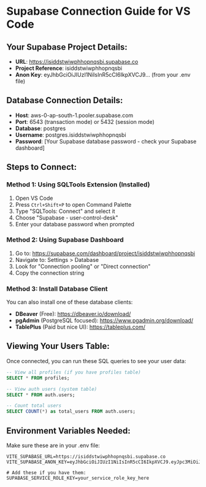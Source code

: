 # Supabase Connection Guide for VS Code

## Your Supabase Project Details:
- **URL**: https://isiddstwiwphhopnqsbi.supabase.co
- **Project Reference**: isiddstwiwphhopnqsbi
- **Anon Key**: eyJhbGciOiJIUzI1NiIsInR5cCI6IkpXVCJ9... (from your .env file)

## Database Connection Details:
- **Host**: aws-0-ap-south-1.pooler.supabase.com
- **Port**: 6543 (transaction mode) or 5432 (session mode)
- **Database**: postgres
- **Username**: postgres.isiddstwiwphhopnqsbi
- **Password**: [Your Supabase database password - check your Supabase dashboard]

## Steps to Connect:

### Method 1: Using SQLTools Extension (Installed)
1. Open VS Code
2. Press `Ctrl+Shift+P` to open Command Palette
3. Type "SQLTools: Connect" and select it
4. Choose "Supabase - user-control-desk"
5. Enter your database password when prompted

### Method 2: Using Supabase Dashboard
1. Go to: https://supabase.com/dashboard/project/isiddstwiwphhopnqsbi
2. Navigate to: Settings > Database
3. Look for "Connection pooling" or "Direct connection"
4. Copy the connection string

### Method 3: Install Database Client
You can also install one of these database clients:
- **DBeaver** (Free): https://dbeaver.io/download/
- **pgAdmin** (PostgreSQL focused): https://www.pgadmin.org/download/
- **TablePlus** (Paid but nice UI): https://tableplus.com/

## Viewing Your Users Table:
Once connected, you can run these SQL queries to see your user data:

```sql
-- View all profiles (if you have profiles table)
SELECT * FROM profiles;

-- View auth users (system table)
SELECT * FROM auth.users;

-- Count total users
SELECT COUNT(*) as total_users FROM auth.users;
```

## Environment Variables Needed:
Make sure these are in your .env file:
```
VITE_SUPABASE_URL=https://isiddstwiwphhopnqsbi.supabase.co
VITE_SUPABASE_ANON_KEY=eyJhbGciOiJIUzI1NiIsInR5cCI6IkpXVCJ9.eyJpc3MiOiJzdXBhYmFzZSIsInJlZiI6ImlzaWRkc3R3aXdwaGhvcG5xc2JpIiwicm9sZSI6ImFub24iLCJpYXQiOjE3NTkyMTQ2NTUsImV4cCI6MjA3NDc5MDY1NX0.FBO1nS5lBvb94b6QUxJua15h7cg49b43d3vyTNuqgwM

# Add these if you have them:
SUPABASE_SERVICE_ROLE_KEY=your_service_role_key_here
```